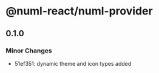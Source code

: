 # @numl-react/numl-provider

## 0.1.0
### Minor Changes

- 51ef351: dynamic theme and icon types added
